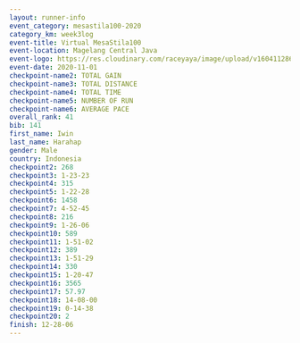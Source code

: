 ```yaml
--- 
layout: runner-info 
event_category: mesastila100-2020 
category_km: week3log 
event-title: Virtual MesaStila100  
event-location: Magelang Central Java 
event-logo: https://res.cloudinary.com/raceyaya/image/upload/v1604112863/3B3F7463-9336-4572-9F07-069DCA7D2527_ndaoxk.jpg 
event-date: 2020-11-01 
checkpoint-name2: TOTAL GAIN 
checkpoint-name3: TOTAL DISTANCE 
checkpoint-name4: TOTAL TIME 
checkpoint-name5: NUMBER OF RUN 
checkpoint-name6: AVERAGE PACE 
overall_rank: 41
bib: 141
first_name: Iwin 
last_name: Harahap
gender: Male
country: Indonesia
checkpoint2: 268
checkpoint3: 1-23-23
checkpoint4: 315
checkpoint5: 1-22-28
checkpoint6: 1458
checkpoint7: 4-52-45
checkpoint8: 216
checkpoint9: 1-26-06
checkpoint10: 589
checkpoint11: 1-51-02
checkpoint12: 389
checkpoint13: 1-51-29
checkpoint14: 330
checkpoint15: 1-20-47
checkpoint16: 3565
checkpoint17: 57.97
checkpoint18: 14-08-00
checkpoint19: 0-14-38
checkpoint20: 2
finish: 12-28-06
--- 
```

